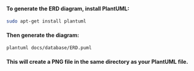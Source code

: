 #### To generate the ERD diagram, install PlantUML:

```bash
sudo apt-get install plantuml

```

#### Then generate the diagram:

```bash
plantuml docs/database/ERD.puml

```

#### This will create a PNG file in the same directory as your PlantUML file.
